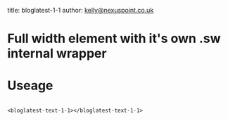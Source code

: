 title:  bloglatest-1-1
author: kelly@nexuspoint.co.uk
    
#   Full width element with it's own .sw internal wrapper

#   Useage


```

<bloglatest-text-1-1></bloglatest-text-1-1>

```	